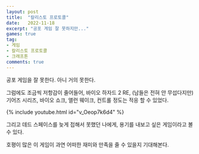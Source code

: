```yaml
---
layout: post
title:  "칼리스토 프로토콜"
date:   2022-11-18
excerpt: "공포 게임 잘 못하지만..."
games: true
tag:
- 게임
- 칼리스토 프로토콜
- 크래프톤
comments: true
---
```


공포 게임을 잘 못한다. 아니 거의 못한다.

그럼에도 조금씩 저항감이 줄어들어, 바이오 하자드 2 RE, (남들은 전혀 안 무섭다지만) 기어즈 시리즈, 바이오 쇼크, 앨런 웨이크, 컨트롤 정도는 적응 할 수 있었다.

{% include youtube.html id="v_Oeop7k6d4" %}

그리고 데드 스페이스를 늦게 접해서 못했던 나에게, 용기를 내보고 싶은 게임이라고 볼 수 있다.

호평이 많은 이 게임이 과연 어떠한 재미와 만족을 줄 수 있을지 기대해본다.